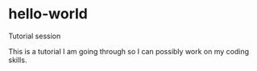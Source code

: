 # hello-world
Tutorial session


This is a tutorial I am going through so I can possibly work on my coding skills.
